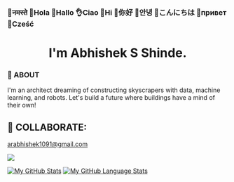 ### 🙏नमस्ते  👋Hola   👋Hallo  👌Ciao  👋Hi  👋你好  👋안녕  👋こんにちは  👋привет 👋Cześć


# <h1 align="center">I'm Abhishek S Shinde.</h1>

### 👨 ABOUT
I'm an architect dreaming of constructing skyscrapers with data, machine learning, and robots. Let's build a future where buildings have a mind of their own!
   
## 💬 COLLABORATE:
arabhishek1091@gmail.com  

 
![](https://komarev.com/ghpvc/?username=InquisitiveAS&color=brightgreen&style=for-the-badge&label=PROFILE+VIEWS)


[![My GitHub Stats](https://github-readme-stats.vercel.app/api/?username=InquisitiveAS&count_private=true&theme=tokyonight&showicons=true)]()
[![My GitHub Language Stats](https://github-readme-stats.vercel.app/api/top-langs/?username=InquisitiveAS&langs_count=5&theme=tokyonight)]()

